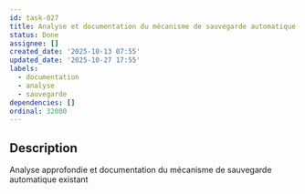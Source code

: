 ```yaml
---
id: task-027
title: Analyse et documentation du mécanisme de sauvegarde automatique
status: Done
assignee: []
created_date: '2025-10-13 07:55'
updated_date: '2025-10-27 17:55'
labels:
  - documentation
  - analyse
  - sauvegarde
dependencies: []
ordinal: 32000
---
```


## Description

<!-- SECTION:DESCRIPTION:BEGIN -->
Analyse approfondie et documentation du mécanisme de sauvegarde automatique existant
<!-- SECTION:DESCRIPTION:END -->
